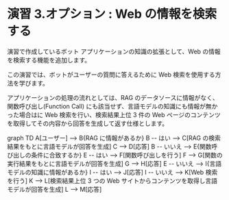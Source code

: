 # 演習 3.オプション : Web の情報を検索する

演習で作成しているボット アプリケーションの知識の拡張として、Web の情報を検索する機能を追加します。

この演習では、ボットがユーザーの質問に答えるために Web 検索を使用する方法を学びます。

アプリケーションの処理の流れとしては、RAG のデータソースに情報がなく、関数呼び出し(Function Call) にも該当せず、言語モデルの知識にも情報が無かった場合はに Web 検索を行い、検索結果上位 3 件の Web ページのコンテンツを取得してその内容から回答を生成して返す仕様とします。

graph TD
    A[ユーザー] --> B{RAG に情報があるか}
    B -- はい --> C[RAG の検索結果をもとに言語モデルが回答を生成]
    C --> D[応答]
    B -- いいえ --> E{関数呼び出しの条件に合致するか}
    E -- はい --> F[関数呼び出しを行う]
    F --> G[関数の実行結果をもとに言語モデルが回答を生成]
    G --> H[応答]
    E -- いいえ --> I{言語モデルの知識に情報があるか}
    I -- はい --> J[応答]
    I -- いいえ --> K[Web 検索を行う]
    K --> L[検索結果上位 3 つの Web サイトからコンテンツを取得し言語モデルが回答を生成]
    L --> M[応答]

